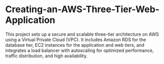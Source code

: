 # Creating-an-AWS-Three-Tier-Web-Application
This project sets up a secure and scalable three-tier architecture on AWS using a Virtual Private Cloud (VPC). It includes Amazon RDS for the database tier, EC2 instances for the application and web tiers, and integrates a load balancer with autoscaling for optimized performance, traffic distribution, and high availability.
